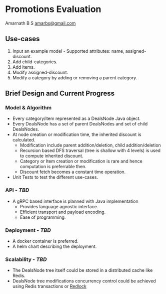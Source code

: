 # Promotions Evaluation

Amarnath B S <amarbs@gmail.com>

## Use-cases

1) Input an example model - Supported attributes:  name, assigned-discount.
2) Add child-categories.
3) Add items.
4) Modify assigned-discount.
5) Modify a category by adding or removing a parent category.

## Brief Design and Current Progress

### Model & Algorithm

* Every category/item represented as a DealsNode Java object.
* Every DealsNode has a set of parent DealsNodes and set of child DealsNodes.
* At node creation or modification time, the inherited discount is calculated.
  * Modification include parent addition/deletion, child addition/deletion
  * Recursion based DFS traversal (tree is shallow with 4 levels) is used to compute inherited discount.
  * Category or Item creation or modification is rare and hence computation is preferrable then.
  * Discount fetch becomes a constant time operation.
* Unit Tests to test the different use-cases.

### API - *TBD*

* A gRPC based interface is planned with Java implementation
  * Provides language agnostic interface.
  * Efficient transport and payload encoding.
  * Ease of programming.
  
 ### Deployment - *TBD*
 * A docker container is preferred.
 * A helm chart describing the deployment.
 
 ### Scalability - *TBD*
 * The DealsNode tree itself could be stored in a distributed cache like Redis.
 * DealsNode tree modifications concurrency control could be achieved using Redis transactions or [Redlock](https://redis.io/topics/distlock)
 
